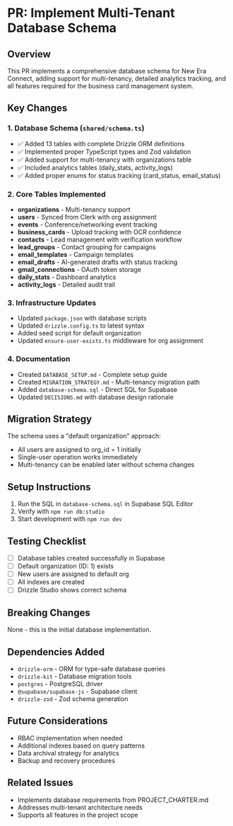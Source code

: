# PR: Implement Multi-Tenant Database Schema

## Overview

This PR implements a comprehensive database schema for New Era Connect, adding support for multi-tenancy, detailed analytics tracking, and all features required for the business card management system.

## Key Changes

### 1. Database Schema (`shared/schema.ts`)
- ✅ Added 13 tables with complete Drizzle ORM definitions
- ✅ Implemented proper TypeScript types and Zod validation
- ✅ Added support for multi-tenancy with organizations table
- ✅ Included analytics tables (daily_stats, activity_logs)
- ✅ Added proper enums for status tracking (card_status, email_status)

### 2. Core Tables Implemented
- **organizations** - Multi-tenancy support
- **users** - Synced from Clerk with org assignment
- **events** - Conference/networking event tracking
- **business_cards** - Upload tracking with OCR confidence
- **contacts** - Lead management with verification workflow
- **lead_groups** - Contact grouping for campaigns
- **email_templates** - Campaign templates
- **email_drafts** - AI-generated drafts with status tracking
- **gmail_connections** - OAuth token storage
- **daily_stats** - Dashboard analytics
- **activity_logs** - Detailed audit trail

### 3. Infrastructure Updates
- Updated `package.json` with database scripts
- Updated `drizzle.config.ts` to latest syntax
- Added seed script for default organization
- Updated `ensure-user-exists.ts` middleware for org assignment

### 4. Documentation
- Created `DATABASE_SETUP.md` - Complete setup guide
- Created `MIGRATION_STRATEGY.md` - Multi-tenancy migration path
- Added `database-schema.sql` - Direct SQL for Supabase
- Updated `DECISIONS.md` with database design rationale

## Migration Strategy

The schema uses a "default organization" approach:
- All users are assigned to org_id = 1 initially
- Single-user operation works immediately
- Multi-tenancy can be enabled later without schema changes

## Setup Instructions

1. Run the SQL in `database-schema.sql` in Supabase SQL Editor
2. Verify with `npm run db:studio`
3. Start development with `npm run dev`

## Testing Checklist

- [ ] Database tables created successfully in Supabase
- [ ] Default organization (ID: 1) exists
- [ ] New users are assigned to default org
- [ ] All indexes are created
- [ ] Drizzle Studio shows correct schema

## Breaking Changes

None - this is the initial database implementation.

## Dependencies Added

- `drizzle-orm` - ORM for type-safe database queries
- `drizzle-kit` - Database migration tools
- `postgres` - PostgreSQL driver
- `@supabase/supabase-js` - Supabase client
- `drizzle-zod` - Zod schema generation

## Future Considerations

- RBAC implementation when needed
- Additional indexes based on query patterns
- Data archival strategy for analytics
- Backup and recovery procedures

## Related Issues

- Implements database requirements from PROJECT_CHARTER.md
- Addresses multi-tenant architecture needs
- Supports all features in the project scope